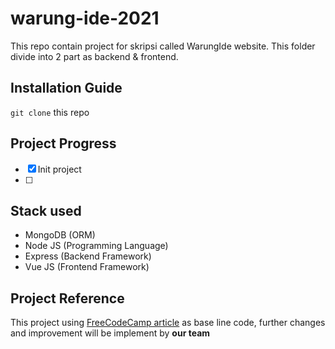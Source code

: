 # warung-ide-2021
This repo contain project for skripsi called WarungIde website. This folder divide into 2 part as backend & frontend.

## Installation Guide
`git clone` this repo


## Project Progress
- [x] Init project
- [ ] 

## Stack used
- MongoDB (ORM)
- Node JS (Programming Language)
- Express (Backend Framework)
- Vue JS (Frontend Framework)

## Project Reference
This project using [FreeCodeCamp article](https://www.freecodecamp.org/news/build-a-full-stack-mevn-app/) as base line code, further changes and improvement will be implement by **our team**


